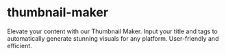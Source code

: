 # thumbnail-maker
Elevate your content with our Thumbnail Maker. Input your title and tags to automatically generate stunning visuals for any platform. User-friendly and efficient.
